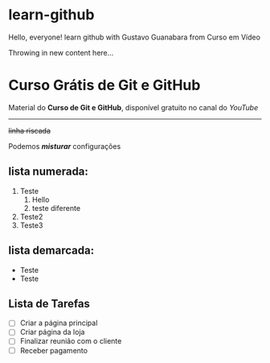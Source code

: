 # learn-github

Hello, everyone!
learn github with Gustavo Guanabara from Curso em Vídeo

Throwing in new content here...

# Curso Grátis de Git e GitHub

Material do **Curso de Git e GitHub**, disponível gratuito no canal do _YouTube_

---

~~linha riscada~~

Podemos _**misturar**_ configurações

## lista numerada:

1. Teste
   1. Hello
   2. teste diferente
2. Teste2
3. Teste3

## lista demarcada:

- Teste
- Teste

## Lista de Tarefas

- [ ] Criar a página principal
- [ ] Criar página da loja
- [ ] Finalizar reunião com o cliente
- [ ] Receber pagamento
